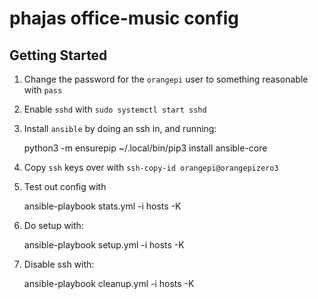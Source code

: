 # phajas office-music config

## Getting Started

1. Change the password for the `orangepi` user to something reasonable with `pass`
2. Enable `sshd` with `sudo systemctl start sshd`
3. Install `ansible` by doing an ssh in, and running:

    python3 -m ensurepip
    ~/.local/bin/pip3 install ansible-core

4. Copy `ssh` keys over with `ssh-copy-id orangepi@orangepizero3`
5. Test out config with 

    ansible-playbook stats.yml -i hosts -K

6. Do setup with:

    ansible-playbook setup.yml -i hosts -K

7. Disable ssh with:

    ansible-playbook cleanup.yml -i hosts -K
